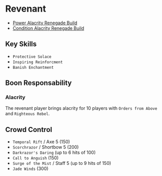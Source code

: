 # Revenant

- [Power Alacrity Renegade Build](http://gw2skills.net/editor/?PmxAwyZlxQLMPaj1RaMOKjRSjMCygJzl9rH-zRRYbhCAHdk/lRFVQ6pgtHkwYP8W0fGA-e)
- [Condition Alacrity Renegade Build](http://gw2skills.net/editor/?PmxAkeVlhQLsIajJRaMIKjBSjMBygjul/TH-zxIY1oj/UiTBEpEoSRQuCBPeQCi9wrBEfVA-e)

## Key Skills

- `Protective Solace`
- `Inspiring Reinforcment`
- `Banish Enchantment`

## Boon Responsability

### Alacrity

The revenant player brings alacrity for
10 players with `Orders from Above` and `Righteous Rebel`.

## Crowd Control

- `Temporal Rift` / Axe 5 (150)
- `Scorchrazor` / Shortbow 5 (200)
- `Darkrazor's Daring` (up to 6 hits of 100)
- `Call to Anguish` (150)
- `Surge of the Mist` / Staff 5 (up to 9 hits of 150)
- `Jade Winds` (300)
